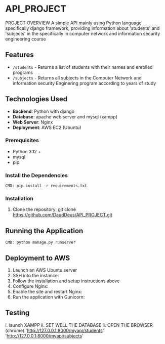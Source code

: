 # API_PROJECT
PROJECT OVERVIEW
A simple API mainly using Python language specifically django framework, providing information about 'students' and 'subjects' in the specifically in computer network and information security engineering course

## Features
- `/students` - Returns a list of students with their names and enrolled programs
- `/subjects` - Returns all subjects in the Computer Network and information security Enginering program according to years of study

## Technologies Used
- **Backend**: Python with django
- **Database**: apache web server and mysql (xampp)
- **Web Server**: Nginx
- **Deployment**: AWS EC2 (Ubuntu)

### Prerequisites
- Python 3.12 +
- mysql
- pip
### Install the Dependencies
    CMD: pip install -r requirements.txt
  
### Installation
1. Clone the repository:
   git clone https://github.com/DaudDeus/API_PROJECT.git

## Running the Application
    CMD: python manage.py runserver
  
## Deployment to AWS
1. Launch an AWS Ubuntu server
2. SSH into the instance:
3. Follow the installation and setup instructions above
4. Configure Nginx:
5. Enable the site and restart Nginx:
6. Run the application with Gunicorn:

## Testing
i. launch XAMPP
ii. SET WELL THE DATABASE
ii. OPEN THE BROWSER (chrome)
      'http://127.0.0.1:8000/myapi/students'
      'http://127.0.0.1:8000/myapi/subjects'
  

